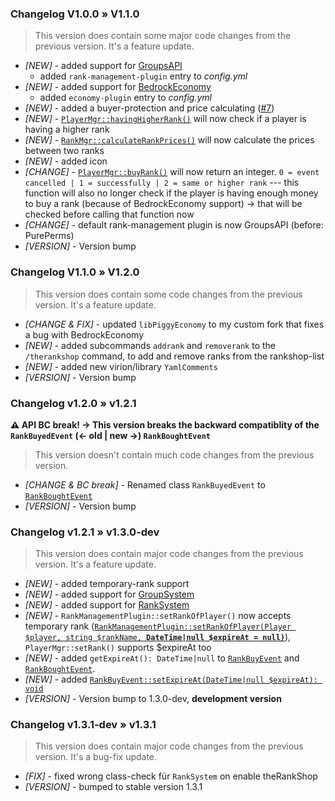 ### Changelog V1.0.0 » V1.1.0
> This version does contain some major code changes from the previous version. It's a feature update.
- *[NEW]* - added support for [GroupsAPI](https://github.com/alvin0319/GroupsAPI)
  - added `rank-management-plugin` entry to *config.yml*
- *[NEW]* - added support for [BedrockEconomy](https://github.com/cooldogedev/BedrockEconomy)
    - added `economy-plugin` entry to *config.yml*
- *[NEW]* - added a buyer-protection and price calculating ([#7](https://github.com/supercrafter333/theRankShop/issues/7))
- *[NEW]* - [`PlayerMgr::havingHigherRank()`](https://github.com/supercrafter333/theRankShop/blob/master/src/supercrafter333/theRankShop/Manager/PlayerMgr.php#L50) will now check if a player is having a higher rank
- *[NEW]* - [`RankMgr::calculateRankPrices()`](https://github.com/supercrafter333/theRankShop/blob/master/src/supercrafter333/theRankShop/Manager/RankMgr.php#L36) will now calculate the prices between two ranks
- *[NEW]* - added icon
- *[CHANGE]* - [`PlayerMgr::buyRank()`](https://github.com/supercrafter333/theRankShop/blob/master/src/supercrafter333/theRankShop/Manager/PlayerMgr.php#L68) will now return an integer. `0 = event cancelled | 1 = successfully | 2 = same or higher rank`  ---  this function will also no longer check if the player is having enough money to buy a rank (because of BedrockEconomy support) -> that will be checked before calling that function now
- *[CHANGE]* - default rank-management plugin is now GroupsAPI (before: PurePerms)
- *[VERSION]* - Version bump

### Changelog V1.1.0 » V1.2.0
> This version does contain some code changes from the previous version. It's a feature update.
- *[CHANGE & FIX]* - updated `libPiggyEconomy` to my custom fork that fixes a bug with BedrockEconomy
- *[NEW]* - added subcommands `addrank` and `removerank` to the `/therankshop` command, to add and remove ranks from the rankshop-list
- *[NEW]* - added new virion/library `YamlComments`
- *[VERSION]* - Version bump

### Changelog v1.2.0 » v1.2.1
**⚠️ API BC break! -> This version breaks the backward compatiblity of the `RankBuyedEvent` (<- old | new ->) `RankBoughtEvent`**
> This version doesn't contain much code changes from the previous version.
- *[CHANGE & BC break]* - Renamed class `RankBuyedEvent` to [`RankBoughtEvent`](https://github.com/supercrafter333/theRankShop/blob/master/src/supercrafter333/theRankShop/Events/RankBoughtEvent.php)
- *[VERSION]* - Version bump


### Changelog v1.2.1 » v1.3.0-dev
> This version does contain major code changes from the previous version. It's a feature update.
- *[NEW]* - added temporary-rank support
- *[NEW]* - added support for [GroupSystem](https://github.com/r3pt1s/GroupSystem)
- *[NEW]* - added support for [RankSystem](https://github.com/IvanCraft623/RankSystem)
- *[NEW]* - `RankManagementPlugin::setRankOfPlayer()` now accepts temporary rank ([`RankManagementPlugin::setRankOfPlayer(Player $player, string $rankName, `**`DateTime|null $expireAt = null)`**](https://github.com/supercrafter333/theRankShop/blob/master/src/supercrafter333/theRankShop/Manager/RankManagementPlugin.php#L24)), `PlayerMgr::setRank()` supports $expireAt too
- *[NEW]* - added `getExpireAt(): DateTime|null` to [`RankBuyEvent`](https://github.com/supercrafter333/theRankShop/blob/development/src/supercrafter333/theRankShop/Events/RankBuyEvent.php) and [`RankBoughtEvent`](https://github.com/supercrafter333/theRankShop/blob/master/src/supercrafter333/theRankShop/Events/RankBoughtEvent.php).
- *[NEW]* - added [`RankBuyEvent::setExpireAt(DateTime|null $expireAt): void`](https://github.com/supercrafter333/theRankShop/blob/development/src/supercrafter333/theRankShop/Events/RankBuyEvent.php#L69-L72)
- *[VERSION]* - Version bump to 1.3.0-dev, **development version**

### Changelog v1.3.1-dev » v1.3.1
> This version does contain major code changes from the previous version. It's a bug-fix update.
- *[FIX]* - fixed wrong class-check für `RankSystem` on enable theRankShop
- *[VERSION]* - bumped to stable version 1.3.1